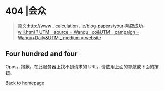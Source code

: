 # 404 |会众

> 原文:[http://www . calculation . ie/blog-papers/your-隔夜成功-will.html？UTM _ source = Wanqu . co&UTM _ campaign = Wanqu+Daily&UTM _ medium = website](http://www.congregation.ie/blog-papers/your-overnight-success-will.html?utm_source=wanqu.co&utm_campaign=Wanqu+Daily&utm_medium=website)

## Four hundred and four

 Opps。抱歉。在此服务器上找不到请求的 URL。请使用上面的导航或下面的按钮。

[Back to homepage](https://congregation.ie)